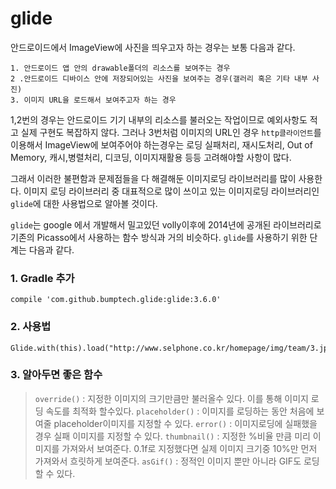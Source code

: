 # glide
안드로이드에서 ImageView에 사진을 띄우고자 하는 경우는 보통 다음과 같다.

	1. 안드로이드 앱 안의 drawable폴더의 리소스를 보여주는 경우
	2 .안드로이드 디바이스 안에 저장되어있는 사진을 보여주는 경우(갤러리 혹은 기타 내부 사진)
	3. 이미지 URL을 로드해서 보여주고자 하는 경우

1,2번의 경우는 안드로이드 기기 내부의 리소스를 불러오는 작업이므로 예외사항도 적고 실제 구현도 복잡하지 않다.
그러나 3번처럼 이미지의 URL인 경우 `http클라이언트`를 이용해서 ImageView에 보여주어야 하는경우는 로딩 실패처리, 재시도처리, Out of Memory, 캐시,병렬처리, 디코딩, 이미지재활용 등등 고려해야할 사항이 많다.

그래서 이러한 불편함과 문제점들을 다 해결해둔 이미지로딩 라이브러리를 많이 사용한다. 이미지 로딩 라이브러리 중 대표적으로 많이 쓰이고 있는 이미지로딩 라이브러리인 `glide`에 대한 사용법으로 알아볼 것이다.

`glide`는 google 에서 개발해서 밀고있던 volly이후에 2014년에 공개된 라이브러리로 기존의 Picasso에서 사용하는 함수 방식과 거의 비슷하다. `glide`를 사용하기 위한 단계는 다음과 같다.

### 1. Gradle 추가
```
compile 'com.github.bumptech.glide:glide:3.6.0'
```

### 2. 사용법
```
Glide.with(this).load("http://www.selphone.co.kr/homepage/img/team/3.jpg").into(imageView);

```

### 3. 알아두면 좋은 함수
> `override()` : 지정한 이미지의 크기만큼만 불러올수 있다. 이를 통해 이미지 로딩 속도를 최적화 할수있다.
 `placeholder()` : 이미지를 로딩하는 동안 처음에 보여줄 placeholder이미지를 지정할 수 있다.
 `error()` : 이미지로딩에 실패했을 경우 실패 이미지를 지정할 수 있다.
 `thumbnail()` : 지정한 %비율 만큼 미리 이미지를 가져와서 보여준다. 0.1f로 지정했다면 실제 이미지 크기중 10%만 먼저 가져와서 흐릿하게 보여준다.
 `asGif()` : 정적인 이미지 뿐만 아니라 GIF도 로딩할 수 있다.

 
